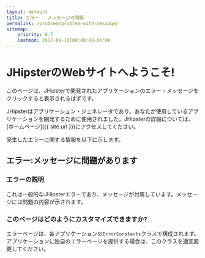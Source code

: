 ```yaml
---
layout: default
title: エラー - メッセージの問題
permalink: /problem/problem-with-message/
sitemap:
    priority: 0.7
    lastmod: 2017-09-10T00:00:00-00:00
---
```


# <i class="fa fa-map-signs"></i>JHipsterのWebサイトへようこそ!

このページは、JHipsterで開発されたアプリケーションのエラー・メッセージをクリックすると表示されるはずです。

JHipsterはアプリケーション・ジェネレータであり、あなたが使用しているアプリケーションを開発するために使用されました。JHipsterの詳細については、[ホームページ]({{ site.url }})にアクセスしてください。

発生したエラーに関する情報を以下に示します。

## <i class="fa fa-warning"></i>エラー:メッセージに問題があります

### エラーの説明

これは一般的なJHipsterエラーであり、メッセージが付属しています。メッセージには問題の内容が示されます。

### このページはどのようにカスタマイズできますか?

エラーページは、各アプリケーションの`ErrorConstants`クラスで構成されます。アプリケーションに独自のエラーページを提供する場合は、このクラスを適宜変更してください。

<br><br><br><br><br><br><br><br><br><br><br><br><br>
